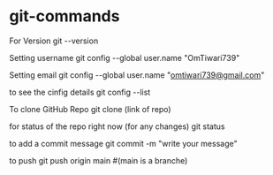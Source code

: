 # git-commands

For Version 
git --version

Setting username
git config --global user.name "OmTiwari739"

Setting email
git config --global user.name "omtiwari739@gmail.com"

to see the cinfig details
git config --list

To clone GitHub Repo
git clone (link of repo)

for status of the repo right now (for any changes)
git status

to add a commit message
git commit -m "write your message"

to push 
git push origin main #(main is a branche)
